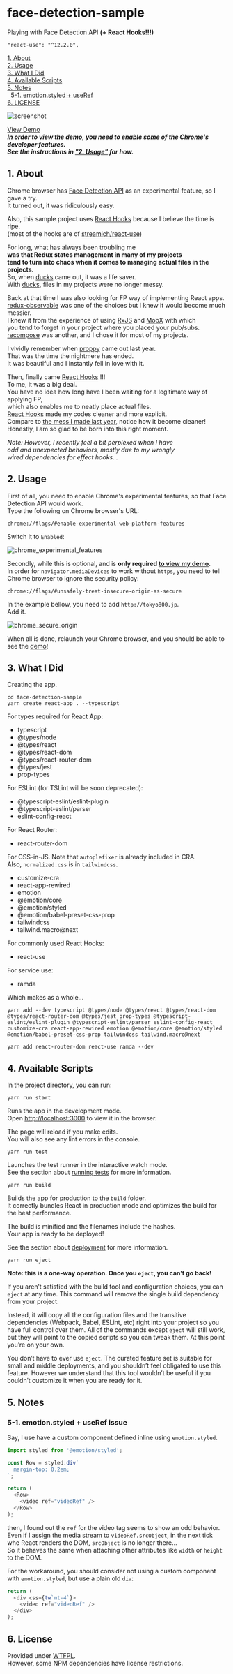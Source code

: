 # face-detection-sample

Playing with Face Detection API **(+ React Hooks!!!)**

    "react-use": "^12.2.0",

[1. About](#about)  
[2. Usage](#usage)  
[3. What I Did](#what-i-did)  
[4. Available Scripts](#avail)  
[5. Notes](#notes)  
&nbsp; [5-1. emotion.styled + useRef](#notes-emotion-useref)  
[6. LICENSE](#license)  

![screenshot](screenshot.png "Screenshot")

[View Demo](http://tokyo800.jp/minagawah/face-detection-sample/)  
***In order to view the demo, you need to enable some of the Chrome's developer features.  
See the instructions in ["2. Usage"](#usage) for how.***


<a id="about"></a>
## 1. About

Chrome browser has
[Face Detection API](https://www.chromestatus.com/feature/4757990523535360)
as an experimental feature, so I gave a try.  
It turned out, it was ridiculously easy.

Also, this sample project uses
[React Hooks](https://reactjs.org/docs/hooks-intro.html)
because I believe the time is ripe.  
(most of the hooks are of
[streamich/react-use](https://github.com/streamich/react-use))

For long, what has always been troubling me  
**was that Redux states management in many of my projects  
tend to turn into chaos when it comes to managing actual files in the projects.**  
So, when
[ducks](https://github.com/erikras/ducks-modular-redux)
came out, it was a life saver.  
With [ducks](https://github.com/erikras/ducks-modular-redux),
files in my projects were no longer messy.

Back at that time I was also looking for
FP way of implementing React apps.  
[redux-observable](https://github.com/redux-observable/redux-observable)
was one of the choices
but I knew it would become much messier.  
I knew it from the experience of using
[RxJS](https://github.com/ReactiveX/rxjs)
and
[MobX](https://github.com/mobxjs/mobx)
with which  
you tend to forget in your project
where you placed your pub/subs.  
[recompose](https://github.com/acdlite/recompose)
was another, and I chose it for most of my projects.

I vividly remember when
[proppy](https://github.com/fahad19/proppy)
came out last year.  
That was the time the nightmere has ended.  
It was beautiful and I instantly fell in love with it.

Then, finally came
[React Hooks](https://reactjs.org/docs/hooks-intro.html)
!!!  
To me, it was a big deal.  
You have no idea how long have I been waiting
for a legitimate way of applying FP,  
which also enables me to neatly place actual files.  
[React Hooks](https://reactjs.org/docs/hooks-intro.html)
made my codes cleaner and more explicit.  
Compare to
[the mess I made last year](https://github.com/minagawah/react-proppy-deckgl-sample),
notice how it become cleaner!  
Honestly, I am so glad to be born into this right moment.  

*Note: However, I recently feel a bit perplexed when I have  
odd and unexpected behaviors, mostly due to my wrongly  
wired dependencies for effect hooks...*


<a id="usage"></a>
## 2. Usage

First of all, you need to enable Chrome's experimental features, so that Face Detection API would work.  
Type the following on Chrome browser's URL:

```
chrome://flags/#enable-experimental-web-platform-features
```

Switch it to `Enabled`:

![chrome_experimental_features](chrome_experimental_features.png "chrome_experimental_features")

Secondly, while this is optional,
and is **only required [to view my demo](http://tokyo800.jp/minagawah/face-detection-sample/).**  
In order for `navigator.mediaDevices` to work without `https`,
you need to tell Chrome browser to ignore the security policy:

```
chrome://flags/#unsafely-treat-insecure-origin-as-secure
```

In the example bellow, you need to add `http://tokyo800.jp`.  
Add it.

![chrome_secure_origin](chrome_secure_origin.png "chrome_secure_origin")

When all is done, relaunch your Chrome browser, and you should be able to see the
[demo](http://tokyo800.jp/minagawah/face-detection-sample/)!




<a id="what-i-did"></a>
## 3. What I Did

Creating the app.

```shell
cd face-detection-sample
yarn create react-app . --typescript
```

For types required for React App:
- typescript
- @types/node
- @types/react
- @types/react-dom
- @types/react-router-dom
- @types/jest
- prop-types

For ESLint (for TSLint will be soon deprecated):
- @typescript-eslint/eslint-plugin
- @typescript-eslint/parser
- eslint-config-react

For React Router:
- react-router-dom

For CSS-in-JS. Note that `autoplefixer` is already included in CRA.  
Also, `normalized.css` is in `tailwindcss`.
- customize-cra
- react-app-rewired
- emotion
- @emotion/core
- @emotion/styled
- @emotion/babel-preset-css-prop
- tailwindcss
- tailwind.macro@next

For commonly used React Hooks:
- react-use

For service use:
- ramda


Which makes as a whole...

```shell
yarn add --dev typescript @types/node @types/react @types/react-dom @types/react-router-dom @types/jest prop-types @typescript-eslint/eslint-plugin @typescript-eslint/parser eslint-config-react customize-cra react-app-rewired emotion @emotion/core @emotion/styled @emotion/babel-preset-css-prop tailwindcss tailwind.macro@next

yarn add react-router-dom react-use ramda --dev
```


<a id="avail"></a>
## 4. Available Scripts

In the project directory, you can run:

`yarn run start`

Runs the app in the development mode.<br>
Open [http://localhost:3000](http://localhost:3000) to view it in the browser.

The page will reload if you make edits.<br>
You will also see any lint errors in the console.

`yarn run test`

Launches the test runner in the interactive watch mode.<br>
See the section about [running tests](https://facebook.github.io/create-react-app/docs/running-tests) for more information.

`yarn run build`

Builds the app for production to the `build` folder.<br>
It correctly bundles React in production mode and optimizes the build for the best performance.

The build is minified and the filenames include the hashes.<br>
Your app is ready to be deployed!

See the section about [deployment](https://facebook.github.io/create-react-app/docs/deployment) for more information.

`yarn run eject`

**Note: this is a one-way operation. Once you `eject`, you can’t go back!**

If you aren’t satisfied with the build tool and configuration choices, you can `eject` at any time. This command will remove the single build dependency from your project.

Instead, it will copy all the configuration files and the transitive dependencies (Webpack, Babel, ESLint, etc) right into your project so you have full control over them. All of the commands except `eject` will still work, but they will point to the copied scripts so you can tweak them. At this point you’re on your own.

You don’t have to ever use `eject`. The curated feature set is suitable for small and middle deployments, and you shouldn’t feel obligated to use this feature. However we understand that this tool wouldn’t be useful if you couldn’t customize it when you are ready for it.

<a id="notes"></a>
## 5. Notes

<a id="notes-emotion-useref"></a>
### 5-1. emotion.styled + useRef issue

Say, I use have a custom component
defined inline using `emotion.styled`.

```js
import styled from '@emotion/styled';

const Row = styled.div`
  margin-top: 0.2em;
`;

return (
  <Row>
    <video ref="videoRef" />
  </Row>
);
```

then, I found out the `ref` for the video tag
seems to show an odd behavior.
Even if I assign the media stream to `videoRef.srcObject`,
in the next tick whe React renders the DOM,
`srcObject` is no longer there...  
So it behaves the same when attaching
other attributes like `width` or `height` to the DOM.

For the workaround, you should consider
not using a custom component with `emotion.styled`,
but use a plain old `div`:

```js
return (
  <div css={tw`mt-4`}>
    <video ref="videoRef" />
  </div>
);
```

<a href="license"></a>
## 6. License

Provided under [WTFPL](./LICENSE).  
However, some NPM dependencies have license restrictions.
